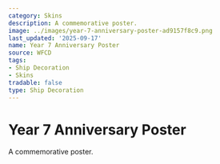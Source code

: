 ```yaml
---
category: Skins
description: A commemorative poster.
image: ../images/year-7-anniversary-poster-ad9157f8c9.png
last_updated: '2025-09-17'
name: Year 7 Anniversary Poster
source: WFCD
tags:
- Ship Decoration
- Skins
tradable: false
type: Ship Decoration
---
```


# Year 7 Anniversary Poster

A commemorative poster.

